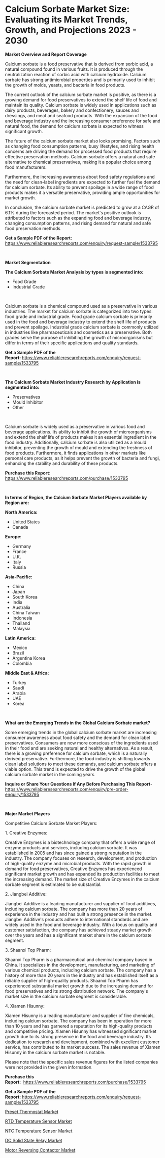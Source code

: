 <p><h1>Calcium Sorbate Market Size: Evaluating its Market Trends, Growth, and Projections 2023 - 2030</h1></p><p><strong>Market Overview and Report Coverage</strong></p>
<p><p>Calcium sorbate is a food preservative that is derived from sorbic acid, a natural compound found in various fruits. It is produced through the neutralization reaction of sorbic acid with calcium hydroxide. Calcium sorbate has strong antimicrobial properties and is primarily used to inhibit the growth of molds, yeasts, and bacteria in food products.</p><p>The current outlook of the calcium sorbate market is positive, as there is a growing demand for food preservatives to extend the shelf life of food and maintain its quality. Calcium sorbate is widely used in applications such as dairy products, beverages, bakery and confectionery, sauces and dressings, and meat and seafood products. With the expansion of the food and beverage industry and the increasing consumer preference for safe and natural food, the demand for calcium sorbate is expected to witness significant growth.</p><p>The future of the calcium sorbate market also looks promising. Factors such as changing food consumption patterns, busy lifestyles, and rising health concerns are driving the demand for processed food products that require effective preservation methods. Calcium sorbate offers a natural and safe alternative to chemical preservatives, making it a popular choice among food manufacturers.</p><p>Furthermore, the increasing awareness about food safety regulations and the need for clean-label ingredients are expected to further fuel the demand for calcium sorbate. Its ability to prevent spoilage in a wide range of food products makes it a versatile preservative, providing ample opportunities for market growth.</p><p>In conclusion, the calcium sorbate market is predicted to grow at a CAGR of 6.1% during the forecasted period. The market's positive outlook is attributed to factors such as the expanding food and beverage industry, changing consumption patterns, and rising demand for natural and safe food preservation methods.</p></p>
<p><strong>Get a Sample PDF of the Report:</strong> <a href="https://www.reliableresearchreports.com/enquiry/request-sample/1533795">https://www.reliableresearchreports.com/enquiry/request-sample/1533795</a></p>
<p>&nbsp;</p>
<p><strong>Market Segmentation</strong></p>
<p><strong>The Calcium Sorbate Market Analysis by types is segmented into:</strong></p>
<p><ul><li>Food Grade</li><li>Industrial Grade</li></ul></p>
<p>&nbsp;</p>
<p><p>Calcium sorbate is a chemical compound used as a preservative in various industries. The market for calcium sorbate is categorized into two types: food grade and industrial grade. Food grade calcium sorbate is primarily used in the food and beverage industry to extend the shelf life of products and prevent spoilage. Industrial grade calcium sorbate is commonly utilized in industries like pharmaceuticals and cosmetics as a preservative. Both grades serve the purpose of inhibiting the growth of microorganisms but differ in terms of their specific applications and quality standards.</p></p>
<p><strong>Get a Sample PDF of the Report:</strong>&nbsp;<a href="https://www.reliableresearchreports.com/enquiry/request-sample/1533795">https://www.reliableresearchreports.com/enquiry/request-sample/1533795</a></p>
<p>&nbsp;</p>
<p><strong>The Calcium Sorbate Market Industry Research by Application is segmented into:</strong></p>
<p><ul><li>Preservatives</li><li>Mould Inhibitor</li><li>Other</li></ul></p>
<p>&nbsp;</p>
<p><p>Calcium sorbate is widely used as a preservative in various food and beverage applications. Its ability to inhibit the growth of microorganisms and extend the shelf life of products makes it an essential ingredient in the food industry. Additionally, calcium sorbate is also utilized as a mould inhibitor, preventing the growth of mould and extending the freshness of food products. Furthermore, it finds applications in other markets like personal care products, as it helps prevent the growth of bacteria and fungi, enhancing the stability and durability of these products.</p></p>
<p><strong>Purchase this Report:</strong>&nbsp; <a href="https://www.reliableresearchreports.com/purchase/1533795">https://www.reliableresearchreports.com/purchase/1533795</a></p>
<p>&nbsp;</p>
<p><strong>In terms of Region, the Calcium Sorbate Market Players available by Region are:</strong></p>
<p>
    <p> <strong> North America: </strong>
        <ul>
            <li>United States</li>
            <li>Canada</li>
        </ul>
        </p> 
    <p> <strong> Europe: </strong>
        <ul>
            <li>Germany</li>
            <li>France</li>
            <li>U.K.</li>
            <li>Italy</li>
            <li>Russia</li>
        </ul>
        </p> 
    <p> <strong> Asia-Pacific: </strong>
        <ul>
            <li>China</li>
            <li>Japan</li>
            <li>South Korea</li>
            <li>India</li>
            <li>Australia</li>
            <li>China Taiwan</li>
            <li>Indonesia</li>
            <li>Thailand</li>
            <li>Malaysia</li>
        </ul>
        </p> 
    <p> <strong> Latin America: </strong>
        <ul>
            <li>Mexico</li>
            <li>Brazil</li>
            <li>Argentina Korea</li>
            <li>Colombia</li>
        </ul>
        </p> 
    <p> <strong> Middle East & Africa: </strong>
        <ul>
            <li>Turkey</li>
            <li>Saudi</li>
            <li>Arabia</li>
            <li>UAE</li>
            <li>Korea</li>
        </ul>
    </p>
    </p>
<p>&nbsp;</p>
<p><strong>What are the Emerging Trends in the Global Calcium Sorbate market?</strong></p>
<p><p>Some emerging trends in the global calcium sorbate market are increasing consumer awareness about food safety and the demand for clean label preservatives. Consumers are now more conscious of the ingredients used in their food and are seeking natural and healthy alternatives. As a result, there is a growing preference for calcium sorbate, which is a naturally derived preservative. Furthermore, the food industry is shifting towards clean label solutions to meet these demands, and calcium sorbate offers a viable option. This trend is expected to drive the growth of the global calcium sorbate market in the coming years.</p></p>
<p><strong>Inquire or Share Your Questions If Any Before Purchasing This Report</strong>- <a href="https://www.reliableresearchreports.com/enquiry/pre-order-enquiry/1533795">https://www.reliableresearchreports.com/enquiry/pre-order-enquiry/1533795</a></p>
<p>&nbsp;</p>
<p><strong>Major Market Players</strong></p>
<p><p>Competitive Calcium Sorbate Market Players:</p><p>1. Creative Enzymes:</p><p>Creative Enzymes is a biotechnology company that offers a wide range of enzyme products and services, including calcium sorbate. It was established in 2005 and has since gained a strong reputation in the industry. The company focuses on research, development, and production of high-quality enzyme and microbial products. With the rapid growth in demand for food preservatives, Creative Enzymes has experienced significant market growth and has expanded its production facilities to meet the increasing demand. The market size of Creative Enzymes in the calcium sorbate segment is estimated to be substantial.</p><p>2. Jiangbei Additive:</p><p>Jiangbei Additive is a leading manufacturer and supplier of food additives, including calcium sorbate. The company has more than 20 years of experience in the industry and has built a strong presence in the market. Jiangbei Additive's products adhere to international standards and are widely used in the food and beverage industry. With a focus on quality and customer satisfaction, the company has achieved steady market growth over the years and has a significant market share in the calcium sorbate segment.</p><p>3. Shaanxi Top Pharm:</p><p>Shaanxi Top Pharm is a pharmaceutical and chemical company based in China. It specializes in the development, manufacturing, and marketing of various chemical products, including calcium sorbate. The company has a history of more than 20 years in the industry and has established itself as a reliable supplier of high-quality products. Shaanxi Top Pharm has experienced substantial market growth due to the increasing demand for food preservatives and its strong distribution network. The company's market size in the calcium sorbate segment is considerable.</p><p>4. Xiamen Hisunny:</p><p>Xiamen Hisunny is a leading manufacturer and supplier of fine chemicals, including calcium sorbate. The company has been in operation for more than 10 years and has garnered a reputation for its high-quality products and competitive pricing. Xiamen Hisunny has witnessed significant market growth due to its strong presence in the food and beverage industry. Its dedication to research and development, combined with excellent customer service, has contributed to its market success. The sales revenue of Xiamen Hisunny in the calcium sorbate market is notable.</p><p>Please note that the specific sales revenue figures for the listed companies were not provided in the given information.</p></p>
<p><strong>Purchase this Report:</strong>&nbsp;&nbsp;<a href="https://www.reliableresearchreports.com/purchase/1533795">https://www.reliableresearchreports.com/purchase/1533795</a></p>
<p></p>
<p><strong>Get a Sample PDF of the Report:</strong>&nbsp;<a href="https://www.reliableresearchreports.com/enquiry/request-sample/1533795">https://www.reliableresearchreports.com/enquiry/request-sample/1533795</a></p>
<p><p><a href="https://medium.com/@mahimohanrp23/preset-thermostat-market-analysis-and-sze-forecasted-for-period-from-2023-to-2030-6e1f50898978">Preset Thermostat Market</a></p><p><a href="https://medium.com/@prakrishnarp23/rtd-temperature-sensor-market-exploring-market-share-market-trends-and-future-growth-a95b9fba5cd1">RTD Temperature Sensor Market</a></p><p><a href="https://medium.com/@rajuchacharp23/ntc-temperature-sensor-market-insight-market-trends-growth-forecasted-from-2023-to-2030-4a70b8a2fa4c">NTC Temperature Sensor Market</a></p><p><a href="https://medium.com/@rameshramurp23/dc-solid-state-relay-market-comprehensive-assessment-by-type-application-and-geography-b6fb5b49054b">DC Solid State Relay Market</a></p><p><a href="https://medium.com/@adityalohrp23/analyzing-motor-reversing-contactor-market-global-industry-perspective-and-forecast-2023-to-2030-f3a1c3c75eb0">Motor Reversing Contactor Market</a></p></p>
